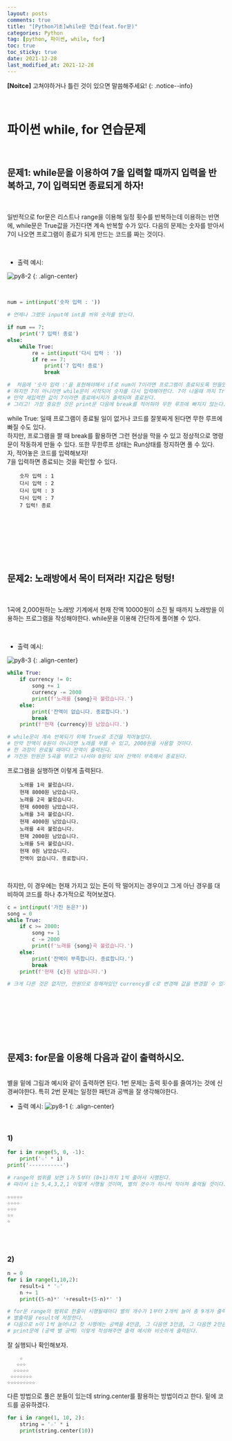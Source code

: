 ```yaml
---
layout: posts
comments: true
title: "[Python기초]while문 연습(feat.for문)"
categories: Python
tag: [python, 파이썬, while, for]
toc: true
toc_sticky: true
date: 2021-12-28
last_modified_at: 2021-12-28
---
```


**[Noitce]** 고쳐야하거나 틀린 것이 있으면 말씀해주세요!
{: .notice--info}

<br>

# 파이썬 while, for 연습문제



<br>

## 문제1: **while문을 이용하여 7을 입력할 때까지 입력을 반복하고, 7이 입력되면 종료되게 하자!**



<br>

일반적으로 for문은 리스트나 range을 이용해 일정 횟수를 반복하는데 이용하는 반면에, while문은 True값을 가진다면 계속 반복할 수가 있다.  다음의 문제는 숫자를 받아서 7이 나오면 프로그램이 종료가 되게 만드는 코드를 짜는 것이다. 

<br>

- 출력 예시:

![py8-2](https://user-images.githubusercontent.com/75322297/147489626-dfb3664b-7e4a-4bd5-b60a-4c279e30e0de.PNG)
{: .align-center}
  

<br>


```python
num = int(input('숫자 입력 : '))

# 언제나 그랬듯 input에 int를 씌워 숫자를 받는다.
```


```python
if num == 7:
    print('7 입력! 종료')
else:
    while True:
        re = int(input('다시 입력 : '))
        if re == 7:
            print('7 입력! 종료')
            break

#  처음에 '숫자 입력 :'을 표현해야해서 if로 num이 7이라면 프로그램이 종료되도록 만들었다.
# 하지만 7이 아니라면 while문이 시작되어 숫자를 다시 입력해야한다. 7이 나올때 까지 True이므로 계속 반복된다.
# 만약 재입력한 값이 7이라면 종료메시지가 출력되며 종료된다.
# 그리고! 가장 중요한 것은 print문 다음에 break를 적어줘야 무한 루프에 빠지지 않는다.

```

while True: 일때 프로그램이 종료될 일이 없거나 코드를 잘못짜게 된다면 무한 루프에 빠질 수도 있다.  
하지만, 프로그램을 짤 때 break를 활용하면 그런 현상을 막을 수 있고 정상적으로 명령문이 작동하게 만들 수 있다. 또한 무한루프 상태는 Run상태를 정지하면 풀 수 있다.  
자, 적어놓은 코드를 입력해보자!  
7을 입력하면 종료되는 것을 확인할 수 있다.

```
    숫자 입력 : 1
    다시 입력 : 2
    다시 입력 : 3
    다시 입력 : 7
    7 입력! 종료
```


<br>
<br>
<br>
<br>
<br>
<br>


## 문제2: **노래방에서 목이 터져라! 지갑은 텅텅!**

<br>

 1곡에 2,000원하는 노래방 기계에서 현재 잔액 10000원이 소진 될 때까지 노래방을 이용하는 프로그램을 작성해야한다. while문을 이용해 간단하게 풀어볼 수 있다.

<br>

- 출력 예시:

![py8-3](https://user-images.githubusercontent.com/75322297/147489636-ca1c9928-206b-47bd-853d-fe100353c77d.PNG)
{: .align-center}
  

```python
while True:
    if currency != 0:
        song += 1
        currency -= 2000
        print(f'노래를 {song}곡 불렀습니다.')
    else:
        print('잔액이 없습니다. 종료합니다.')
        break
    print(f'현재 {currency}원 남았습니다.')

# while문이 계속 반복되기 위해 True로 조건을 적어놓았다.
# 만약 잔액이 0원이 아니라면 노래를 부를 수 있고, 2000원을 사용할 것이다.
# 한 과정이 완료될 때마다 잔액이 출력된다.
# 가진돈 만원은 5곡을 부르고 나서야 0원이 되어 잔액이 부족해서 종료된다.
```

프로그램을 실행하면 이렇게 출력된다.
```
    노래를 1곡 불렀습니다.
    현재 8000원 남았습니다.
    노래를 2곡 불렀습니다.
    현재 6000원 남았습니다.
    노래를 3곡 불렀습니다.
    현재 4000원 남았습니다.
    노래를 4곡 불렀습니다.
    현재 2000원 남았습니다.
    노래를 5곡 불렀습니다.
    현재 0원 남았습니다.
    잔액이 없습니다. 종료합니다.
```



<br>

하지만, 이 경우에는 현재 가지고 있는 돈이 딱 떨어지는 경우이고 그게 아닌 경우를 대비하여 코드를 하나 추가적으로 적어보겠다.

```python
c = int(input('가진 돈은?'))
song = 0
while True:
    if c >= 2000:
        song += 1
        c -= 2000
        print(f'노래를 {song}곡 불렀습니다.')
    else:
        print('잔액이 부족합니다. 종료합니다.')
        break
    print(f'현재 {c}원 남았습니다.')

# 크게 다른 것은 없지만, 만원으로 정해져있던 currency를 c로 변경해 값을 변경할 수 있게 만들었고, 2000원보다 적게 있을 경우에도 프로그램이 종료되게 했다.
```

<br>
<br>
<br>
<br>
<br>
<br>


## 문제3: **for문을 이용해 다음과 같이 출력하시오.**

<br>
별을 밑에 그림과 예시와 같이 출력하면 된다.
1번 문제는 출력 횟수를 줄여가는 것에 신경써야한다.
특히 2번 문제는 일정한 패턴과 공백을 잘 생각해야한다.


<br>

- 출력 예시:
![py8-1](https://user-images.githubusercontent.com/75322297/147489615-65ceae95-797e-4177-9f33-21f620617dca.PNG)
{: .align-center}  


<br>

### 1)

```python
for i in range(5, 0, -1):
    print('☆' * i)
print('-----------')

# range의 범위를 보면 i가 5부터 (0+1)까지 1씩 줄어서 시행된다.
# 따라서 i는 5,4,3,2,1 이렇게 시행될 것이며, 별의 갯수가 하나씩 작아져 출력될 것이다. 
```

```
☆☆☆☆☆
☆☆☆☆
☆☆☆
☆☆
☆
```

<br>
<br>

### 2)

```python
n = 0
for i in range(1,10,2):
    result=i * '☆'
    n += 1
    print((5-n)*' '+result+(5-n)*' ')

# for문 range의 범위로 한줄이 시행될때마다 별의 개수가 1부터 2개씩 늘어 총 9개가 출력된다.
# 별출력을 result에 저장한다.
# 다음으로 n이 1씩 늘어나고 첫 시행에는 공백을 4만큼, 그 다음엔 3만큼, 그 다음엔 2만큼 이렇게 하나씩 줄어든다.
# print문에 (공백 별 공백) 이렇게 작성해주면 출력 예시와 비슷하게 출력된다.
```

잘 실행되나 확인해보자.

```
    ☆    
   ☆☆☆   
  ☆☆☆☆☆  
 ☆☆☆☆☆☆☆ 
☆☆☆☆☆☆☆☆☆
```

다른 방법으로 풀은 분들이 있는데 string.center를 활용하는 방법이라고 한다. 밑에 코드를 공유하겠다.

```python
for i in range(1, 10, 2):
    string = '☆' * i
    print(string.center(10))
```
